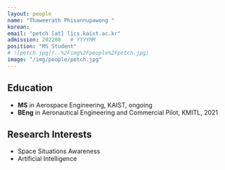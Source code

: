 ```yaml
---
layout: people
name: "Thaweerath Phisannupawong "
korean: 
email: "petch [at] lics.kaist.ac.kr"
admission: 202208   # YYYYMM
position: "MS Student"
# ![petch.jpg](..%2Fimg%2Fpeople%2Fpetch.jpg)
image: "/img/people/petch.jpg"
---
```


## Education

- **MS** in Aerospace Engineering, KAIST, ongoing
- **BEng** in Aeronautical Engineering and Commercial Pilot, KMITL, 2021

## Research Interests

- Space Situations Awareness
- Artificial Intelligence